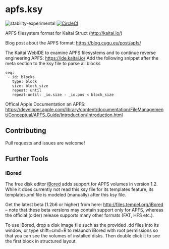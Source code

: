 # apfs.ksy

![stability-experimental](https://img.shields.io/badge/stability-experimental-orange.svg)
[![CircleCI](https://circleci.com/gh/cugu/apfs.ksy.svg?style=shield&circle-token=15c0e9d1824e893ef4ac06a35aa3fef6f5fd4d97)](https://circleci.com/gh/cugu/apfs.ksy)

APFS filesystem format for Kaitai Struct (http://kaitai.io/)

Blog post about the APFS format: https://blog.cugu.eu/post/apfs/

The Kaitai WebIDE to examine APFS filesystems and to continue reverse engineering APFS: https://ide.kaitai.io/
Add the following snippet after the meta section to the ksy file to parse all blocks

    seq:
     - id: blocks
       type: block
       size: block_size
       repeat: until
       repeat-until: _io.size - _io.pos < block_size

Offical Apple Documentation an APFS: https://developer.apple.com/library/content/documentation/FileManagement/Conceptual/APFS_Guide/Introduction/Introduction.html

## Contributing
Pull requests and issues are welcome!

## Further Tools

### iBored

The free disk editor [iBored](http://apps.tempel.org/iBored) adds support for APFS volumes in version 1.2. While it does currently not read this ksy file for its templates feature, its templates.xml file is modeled (manually) after this ksy file.

Get the latest beta (1.2b6 or higher) from here: http://files.tempel.org/iBored – note that these beta versions may contain support only for APFS, whereas the official (older) release supports many other formats (FAT, HFS etc.).

To use iBored, drop a disk image file such as the provided .dd files into its window, or type shift+cmd+R to relaunch iBored with root permissions so that you can see the volumes of installed disks. Then double click it to see the first block in structured layout.
